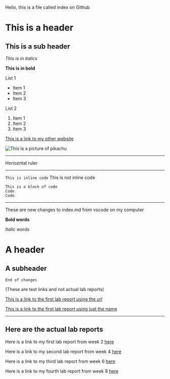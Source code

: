 Hello, this is a file called index on Github
# This is a header
## This is a sub header
*This is in italics*

**This is in bold**

List 1
* Item 1
* Item 2
* Item 3

List 2
1. Item 1
2. Item 2
3. Item 3

[This is a link to my other website](https://acandrad.github.io/cse15l-lab-reports/newfile.html)

![This is a picture of pikachu](http://assets.stickpng.com/images/580b57fcd9996e24bc43c325.png)

---
Horiozntal ruler

---

`This is inline code` This is not inline code

```
This is a block of code 
Code
Code
```
---
These are new changes to index.md from vscode on my computer 

**Bold words** 

*Italic words*

# A header
## A subheader

`End of changes`

(These are test links and not actual lab reports)

[This is a link to the first lab report using the url](https://acandrad.github.io/cse15l-lab-reports/lab-report-1-week-2.html) 

[This is a link to the first lab report using just the name](lab-report-1-week-2.html) 

---

## Here are the actual lab reports

Here is a link to my first lab report from week 2 [here](Lab_Report_1.html)

Here is a link to my second lab report from week 4 [here](Lab_Report_2.html)

Here is a link to my third lab report from week 6 [here](Lab_Report_3.html)

Here is a link to my fourth lab report from week 8 [here](Lab_Report_4.html)